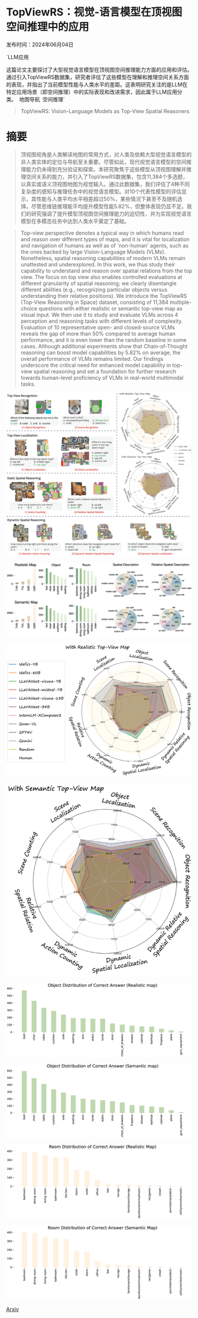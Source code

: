 # TopViewRS：视觉-语言模型在顶视图空间推理中的应用

发布时间：2024年06月04日

`LLM应用

这篇论文主要探讨了大型视觉语言模型在顶视图空间推理能力方面的应用和评估。通过引入TopViewRS数据集，研究者评估了这些模型在理解和推理空间关系方面的表现，并指出了当前模型性能与人类水平的差距。这表明研究关注的是LLM在特定应用场景（即空间推理）中的实际表现和改进需求，因此属于LLM应用分类。` `地图导航` `空间推理`

> TopViewRS: Vision-Language Models as Top-View Spatial Reasoners

# 摘要

> 顶视图视角是人类解读地图的常用方式，对人类及依赖大型视觉语言模型的非人类实体的定位与导航至关重要。尽管如此，现代视觉语言模型的空间推理能力仍未得到充分验证和探索。本研究聚焦于这些模型从顶视图理解并推理空间关系的能力，并引入了TopViewRS数据集，包含11,384个多选题，以真实或语义顶视图地图为视觉输入。通过此数据集，我们评估了4种不同复杂度的感知与推理任务中的视觉语言模型。对10个代表性模型的评估显示，其性能与人类平均水平相差超过50%，某些情况下甚至不及随机选择。尽管思维链推理能平均提升模型性能5.82%，但整体表现仍显不足。我们的研究强调了提升模型顶视图空间推理能力的迫切性，并为实现视觉语言模型在多模态任务中达到人类水平奠定了基础。

> Top-view perspective denotes a typical way in which humans read and reason over different types of maps, and it is vital for localization and navigation of humans as well as of `non-human' agents, such as the ones backed by large Vision-Language Models (VLMs). Nonetheless, spatial reasoning capabilities of modern VLMs remain unattested and underexplored. In this work, we thus study their capability to understand and reason over spatial relations from the top view. The focus on top view also enables controlled evaluations at different granularity of spatial reasoning; we clearly disentangle different abilities (e.g., recognizing particular objects versus understanding their relative positions). We introduce the TopViewRS (Top-View Reasoning in Space) dataset, consisting of 11,384 multiple-choice questions with either realistic or semantic top-view map as visual input. We then use it to study and evaluate VLMs across 4 perception and reasoning tasks with different levels of complexity. Evaluation of 10 representative open- and closed-source VLMs reveals the gap of more than 50% compared to average human performance, and it is even lower than the random baseline in some cases. Although additional experiments show that Chain-of-Thought reasoning can boost model capabilities by 5.82% on average, the overall performance of VLMs remains limited. Our findings underscore the critical need for enhanced model capability in top-view spatial reasoning and set a foundation for further research towards human-level proficiency of VLMs in real-world multimodal tasks.

![TopViewRS：视觉-语言模型在顶视图空间推理中的应用](../../../paper_images/2406.02537/front_fig.png)

![TopViewRS：视觉-语言模型在顶视图空间推理中的应用](../../../paper_images/2406.02537/x1.png)

![TopViewRS：视觉-语言模型在顶视图空间推理中的应用](../../../paper_images/2406.02537/x2.png)

![TopViewRS：视觉-语言模型在顶视图空间推理中的应用](../../../paper_images/2406.02537/x3.png)

![TopViewRS：视觉-语言模型在顶视图空间推理中的应用](../../../paper_images/2406.02537/x4.png)

![TopViewRS：视觉-语言模型在顶视图空间推理中的应用](../../../paper_images/2406.02537/x5.png)

![TopViewRS：视觉-语言模型在顶视图空间推理中的应用](../../../paper_images/2406.02537/x6.png)

![TopViewRS：视觉-语言模型在顶视图空间推理中的应用](../../../paper_images/2406.02537/x7.png)

[Arxiv](https://arxiv.org/abs/2406.02537)